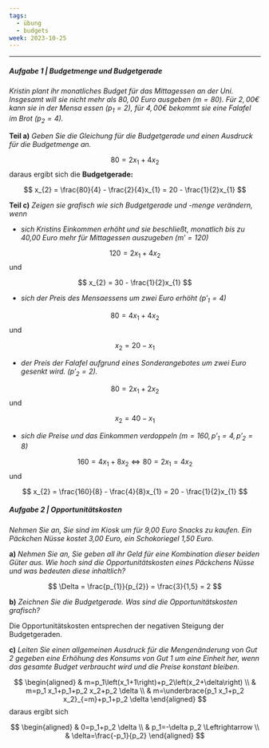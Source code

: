 ```yaml
---
tags:
  - übung
  - budgets
week: 2023-10-25
---
```

***

##### Aufgabe 1 | Budgetmenge und Budgetgerade

*Kristin plant ihr monatliches Budget für das Mittagessen an der Uni. Insgesamt will sie nicht mehr als $80,00$ Euro ausgeben $(m = 80)$. Für $2,00€$ kann sie in der Mensa essen $(p_{1} = 2)$, für $4,00€$ bekommt sie eine Falafel im Brot $(p_{2} = 4)$.*

**Teil a)**
*Geben Sie die Gleichung für die Budgetgerade und einen Ausdruck für die Budgetmenge an.*

$$
80 = 2x_{1} + 4x_{2}
$$
daraus ergibt sich die **Budgetgerade:**

$$
x_{2} = \frac{80}{4} - \frac{2}{4}x_{1} = 20 - \frac{1}{2}x_{1}
$$

**Teil c)**
*Zeigen sie grafisch wie sich Budgetgerade und -menge verändern, wenn*

- *sich Kristins Einkommen erhöht und sie beschließt, monatlich bis zu 40,00 Euro mehr für Mittagessen auszugeben ($m' = 120$)*

$$
120 = 2x_{1} + 4x_{2}
$$
und

$$
x_{2} = 30 - \frac{1}{2}x_{1}
$$

- *sich der Preis des Mensaessens um zwei Euro erhöht ($p'_{1} = 4$)*

$$
80 = 4x_{1} + 4x_{2}
$$
und

$$
x_{2} = 20 - x_{1}
$$

- *der Preis der Falafel aufgrund eines Sonderangebotes um zwei Euro gesenkt wird. ($p'_{2} = 2$).*

$$
80 = 2x_{1} + 2x_{2}
$$
und

$$
x_{2} = 40 - x_{1}
$$

- *sich die Preise und das Einkommen verdoppeln ($m = 160, p'_{1} = 4, p'_{2} = 8$)*

$$
160 = 4x_{1} + 8x_{2} \Leftrightarrow 80 = 2x_{1} = 4x_{2}
$$
und

$$
x_{2} = \frac{160}{8} - \frac{4}{8}x_{1} = 20 - \frac{1}{2}x_{1}
$$

##### Aufgabe 2 | Opportunitätskosten

*Nehmen Sie an, Sie sind im Kiosk um für 9,00 Euro Snacks zu kaufen. Ein Päckchen Nüsse kostet 3,00 Euro, ein Schokoriegel 1,50 Euro.*

**a)**
*Nehmen Sie an, Sie geben all ihr Geld für eine Kombination dieser beiden Güter aus. Wie hoch sind die Opportunitätskosten eines Päckchens Nüsse und was bedeuten diese inhaltlich?*

$$
\Delta = \frac{p_{1}}{p_{2}} = \frac{3}{1,5} = 2
$$

**b)**
*Zeichnen Sie die Budgetgerade. Was sind die Opportunitätskosten grafisch?*

Die Opportunitätskosten entsprechen der negativen Steigung der Budgetgeraden.

**c)**
*Leiten Sie einen allgemeinen Ausdruck für die Mengenänderung von Gut 2 gegeben eine Erhöhung des Konsums von Gut 1 um eine Einheit her, wenn das gesamte Budget verbraucht wird und die Preise konstant bleiben.*

$$
\begin{aligned}
& m=p_1\left(x_1+1\right)+p_2\left(x_2+\delta\right) \\
& m=p_1 x_1+p_1+p_2 x_2+p_2 \delta \\
& m=\underbrace{p_1 x_1+p_2 x_2}_{=m}+p_1+p_2 \delta
\end{aligned}
$$
daraus ergibt sich

$$
\begin{aligned}
& 0=p_1+p_2 \delta \\
& p_1=-\delta p_2 \Leftrightarrow \\
& \delta=\frac{-p_1}{p_2}
\end{aligned}
$$
